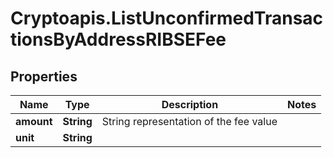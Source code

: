 # Cryptoapis.ListUnconfirmedTransactionsByAddressRIBSEFee

## Properties

Name | Type | Description | Notes
------------ | ------------- | ------------- | -------------
**amount** | **String** | String representation of the fee value | 
**unit** | **String** |  | 


